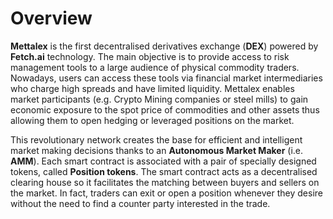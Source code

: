 # Overview

**Mettalex** is the first decentralised derivatives exchange \(**DEX**\) powered by **Fetch.ai** technology. The main objective is to provide access to risk management tools to a large audience of physical commodity traders. Nowadays, users can access these tools via financial market intermediaries who charge high spreads and have limited liquidity. Mettalex enables market participants \(e.g. Crypto Mining companies or steel mills\) to gain economic exposure to the spot price of commodities and other assets thus allowing them to open hedging or leveraged positions on the market.

This revolutionary network creates the base for efficient and intelligent market making decisions thanks to an **Autonomous Market Maker** \(i.e. **AMM**\). Each smart contract is associated with a pair of specially designed tokens, called **Position tokens**. The smart contract acts as a decentralised clearing house so it facilitates the matching between buyers and sellers on the market. In fact, traders can exit or open a position whenever they desire without the need to find a counter party interested in the trade.

